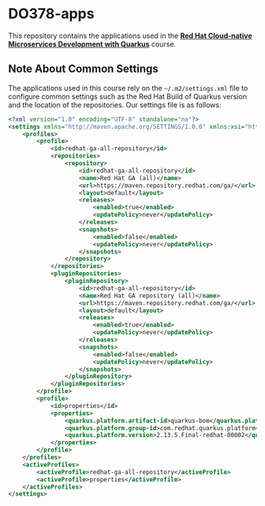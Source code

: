 # DO378-apps

This repository contains the applications used in the [**Red Hat Cloud-native Microservices
Development with Quarkus**](https://www.redhat.com/en/services/training/red-hat-cloud-native-microservices-development-quarkus-do378) course.

## Note About Common Settings

The applications used in this course rely on the `~/.m2/settings.xml` file to configure common settings such as the Red Hat Build of Quarkus version and the location of the repositories.
Our settings file is as follows:

```xml
<?xml version="1.0" encoding="UTF-8" standalone="no"?>
<settings xmlns="http://maven.apache.org/SETTINGS/1.0.0" xmlns:xsi="http://www.w3.org/2001/XMLSchema-instance" xsi:schemaLocation="http://maven.apache.org/xsd/settings-1.0.0.xsd">
    <profiles>
        <profile>
            <id>redhat-ga-all-repository</id>
            <repositories>
                <repository>
                    <id>redhat-ga-all-repository</id>
                    <name>Red Hat GA (all)</name>
                    <url>https://maven.repository.redhat.com/ga/</url>
                    <layout>default</layout>
                    <releases> 
                        <enabled>true</enabled>
                        <updatePolicy>never</updatePolicy>
                    </releases>
                    <snapshots>
                        <enabled>false</enabled>
                        <updatePolicy>never</updatePolicy>
                    </snapshots>
                </repository>
            </repositories>
            <pluginRepositories>
                <pluginRepository>
                    <id>redhat-ga-all-repository</id>
                    <name>Red Hat GA repository (all)</name>
                    <url>https://maven.repository.redhat.com/ga/</url>
                    <layout>default</layout>
                    <releases>
                        <enabled>true</enabled>
                        <updatePolicy>never</updatePolicy>
                    </releases>
                    <snapshots>
                        <enabled>false</enabled>
                        <updatePolicy>never</updatePolicy>
                    </snapshots>
                </pluginRepository>
            </pluginRepositories>
        </profile>
        <profile>
            <id>properties</id>
            <properties>
                <quarkus.platform.artifact-id>quarkus-bom</quarkus.platform.artifact-id>
                <quarkus.platform.group-id>com.redhat.quarkus.platform</quarkus.platform.group-id>
                <quarkus.platform.version>2.13.5.Final-redhat-00002</quarkus.platform.version>
            </properties>
        </profile>
    </profiles>
    <activeProfiles>
        <activeProfile>redhat-ga-all-repository</activeProfile>
        <activeProfile>properties</activeProfile>
    </activeProfiles>
</settings>
```